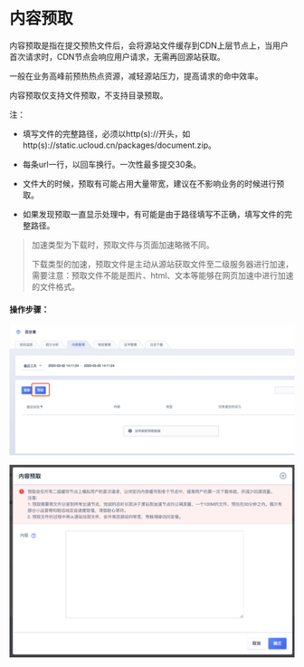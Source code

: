 # 内容预取

内容预取是指在提交预热文件后，会将源站文件缓存到CDN上层节点上，当用户首次请求时，CDN节点会响应用户请求，无需再回源站获取。

一般在业务高峰前预热热点资源，减轻源站压力，提高请求的命中效率。

内容预取仅支持文件预取，不支持目录预取。

注：

* 填写文件的完整路径，必须以http(s)://开头，如http(s)://static.ucloud.cn/packages/document.zip。

* 每条url一行，以回车换行。一次性最多提交30条。

* 文件大的时候，预取有可能占用大量带宽，建议在不影响业务的时候进行预取。

* 如果发现预取一直显示处理中，有可能是由于路径填写不正确，填写文件的完整路径。

  

>加速类型为下载时，预取文件与页面加速略微不同。
>
>下载类型的加速，预取文件是主动从源站获取文件至二级服务器进行加速，需要注意：预取文件不能是图片、html、文本等能够在网页加速中进行加速的文件格式。



#### 操作步骤：

![image-20200305141148288](../images/image-20200305141148288.png)

![image-20200305141201807](../images/image-20200305141201807.png)



